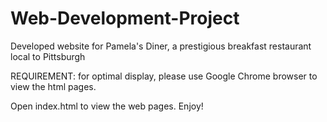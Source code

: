 # Web-Development-Project 

Developed website for Pamela's Diner, a prestigious breakfast restaurant local to Pittsburgh 

REQUIREMENT: for optimal display, please use Google Chrome browser to view the html pages. 

Open index.html to view the web pages. Enjoy! 
